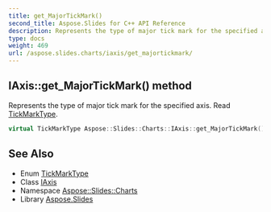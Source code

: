 ```yaml
---
title: get_MajorTickMark()
second_title: Aspose.Slides for C++ API Reference
description: Represents the type of major tick mark for the specified axis. Read TickMarkType.
type: docs
weight: 469
url: /aspose.slides.charts/iaxis/get_majortickmark/
---
```

## IAxis::get_MajorTickMark() method


Represents the type of major tick mark for the specified axis. Read [TickMarkType](../../tickmarktype/).

```cpp
virtual TickMarkType Aspose::Slides::Charts::IAxis::get_MajorTickMark()=0
```

## See Also

* Enum [TickMarkType](../../tickmarktype/)
* Class [IAxis](../)
* Namespace [Aspose::Slides::Charts](../../)
* Library [Aspose.Slides](../../../)